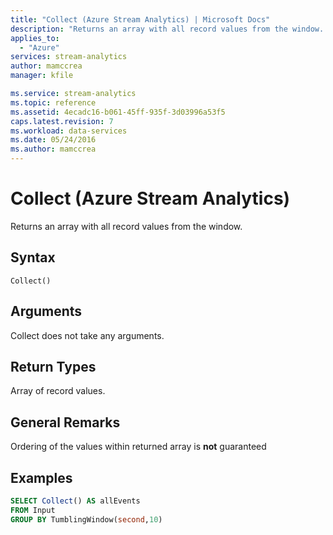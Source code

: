```yaml
---
title: "Collect (Azure Stream Analytics) | Microsoft Docs"
description: "Returns an array with all record values from the window. "
applies_to: 
  - "Azure"
services: stream-analytics
author: mamccrea
manager: kfile

ms.service: stream-analytics
ms.topic: reference
ms.assetid: 4ecadc16-b061-45ff-935f-3d03996a53f5
caps.latest.revision: 7
ms.workload: data-services
ms.date: 05/24/2016
ms.author: mamccrea
---
```


# Collect (Azure Stream Analytics)
Returns an array with all record values from the window.

 
 ## Syntax  
  
```  
Collect()
```  
  
## Arguments  
Collect does not take any arguments.
  
## Return Types  
Array of record values.  

## General Remarks
Ordering of the values within returned array is **not** guaranteed

## Examples  
  
```SQL  
SELECT Collect() AS allEvents 
FROM Input 
GROUP BY TumblingWindow(second,10) 

